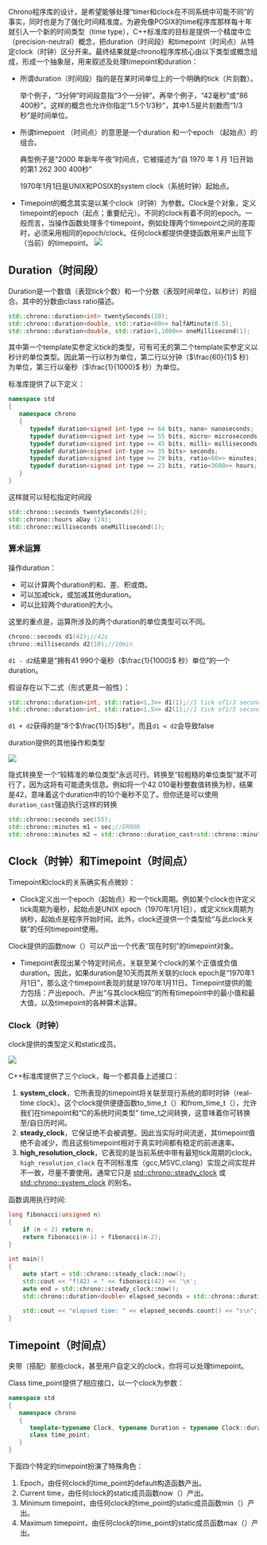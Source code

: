 Chrono程序库的设计，是希望能够处理“timer和clock在不同系统中可能不同”的事实，同时也是为了强化时间精准度。为避免像POSIX的time程序库那样每十年就引入一个新的时间类型（time type），C++标准库的目标是提供一个精度中立（precision-neutral）概念，把duration（时间段）和timepoint（时间点）从特定clock（时钟）区分开来。最终结果就是chrono程序库核心由以下类型或概念组成，形成一个抽象层，用来叙述及处理timepoint和duration：

+ 所谓duration（时间段）指的是在某时间单位上的一个明确的tick（片刻数）。

  举个例子，“3分钟”时间段意指“3个一分钟”。再举个例子，“42毫秒”或“86 400秒”。这样的概念也允许你指定“1.5个1/3秒”，其中1.5是片刻数而“1/3秒”是时间单位。

+ 所谓timepoint （时间点）的意思是一个duration 和一个epoch （起始点）的组合。

  典型例子是“2000 年新年午夜”时间点，它被描述为“自 1970 年 1 月 1日开始的第1 262 300 400秒”

  1970年1月1日是UNIX和POSIX的system clock（系统时钟）起始点。

+ Timepoint的概念其实是以某个clock（时钟）为参数。Clock是个对象，定义timepoint的epoch（起点；重要纪元）。不同的clock有着不同的epoch。一般而言，当操作函数处理多个timepoint，例如处理两个timepoint之间的差距时，必须采用相同的epoch/clock。任何clock都提供便捷函数用来产出现下（当前）的timepoint。
![](../Go/images/Pasted%20image%2020220901105717.png)

## Duration（时间段）

Duration是一个数值（表现tick个数）和一个分数（表现时间单位，以秒计）的组合。其中的分数由class ratio描述。

```cpp
std::chrono::duration<int> twentySeconds(20);
std::chrono::duration<double, std::ratio<60>> halfAMinute(0.5);
std::chrono::duration<double, std::ratio<1,1000>> oneMillisecond(1);
```

其中第一个template实参定义tick的类型，可有可无的第二个template实参定义以秒计的单位类型。因此第一行以秒为单位，第二行以分钟（$\frac{60}{1}$ 秒）为单位，第三行以毫秒（$\frac{1}{1000}$ 秒）为单位。

标准库提供了以下定义：

```cpp
namespace std
{
   namespace chrono
   {
      typedef duration<signed int-type >= 64 bits, nano> nanoseconds;
      typedef duration<signed int-type >= 55 bits, micro> microseconds;
      typedef duration<signed int-type >= 45 bits, milli> milliseconds;
      typedef duration<signed int-type >= 35 bits> seconds;
      typedef duration<signed int-type >= 29 bits, ratio<60>> minutes;
      typedef duration<signed int-type >= 23 bits, ratio<3600>> hours;
   }
}
```

这样就可以轻松指定时间段

```cpp
std::chrono::seconds twentySeconds(20);
std::chrono::hours aDay (24);
std::chrono::milliseconds oneMillisecond(1);
```

### 算术运算

操作duration：

+ 可以计算两个duration的和、差、积或商。
+ 可以加减tick，或加减其他duration。
+ 可以比较两个duration的大小。

这里的重点是，运算所涉及的两个duration的单位类型可以不同。

```cpp
chrono::seconds d1(42);//42s
chrono::milliseconds d2(10);//10min
```

`d1 - d2`结果是“拥有41 990个毫秒（$\frac{1}{1000}$ 秒）单位”的一个duration。

假设存在以下二式（形式更具一般性）：

```cpp
std::chrono::duration<int, std::ratio<1,3>> d1(1);//1 tick of1/3 second
std::chrono::duration<int, std::ratio<1,5>> d2(1);//1 tick of1/5 second
```

`d1 + d2`获得的是“8个$\frac{1}{15}$秒”，而且`d1 < d2`会导致false

duration提供的其他操作和类型

![](../Go/images/Pasted%20image%2020220901135156.png)

隐式转换至一个“较精准的单位类型”永远可行。转换至“较粗糙的单位类型”就不可行了，因为这将有可能遗失信息。例如将一个42 010毫秒整数值转换为秒，结果是42，意味着这个duration中的10个毫秒不见了。但你还是可以使用`duration_cast`强迫执行这样的转换

```cpp
std::chrono::seconds sec(55);
std::chrono::minutes m1 = sec;//ERROR
std::chrono::minutes m2 = std::chrono::duration_cast<std::chrono::minutes>(sec);//OK
```

## Clock（时钟）和Timepoint（时间点）

Timepoint和clock的关系确实有点微妙：

+ Clock定义出一个epoch（起始点）和一个tick周期。例如某个clock也许定义tick周期为毫秒，起始点是UNIX epoch（1970年1月1日），或定义tick周期为纳秒，起始点是程序开始时间。此外，clock还提供一个类型给“与此clock关联”的任何timepoint使用。

Clock提供的函数now（）可以产出一个代表“现在时刻”的timepoint对象。

+ Timepoint表现出某个特定时间点，关联至某个clock的某个正值或负值duration。因此，如果duration是10天而其所关联的clock epoch是“1970年1月1日”，那么这个timepoint表现的就是1970年1月11日。Timepoint提供的能力包括：产出epoch、产出“与其clock相应”的所有timepoint中的最小值和最大值，以及timepoint的各种算术运算。

### Clock（时钟）

clock提供的类型定义和static成员。

![](../Go/images/Pasted%20image%2020220901140755.png)

C++标准库提供了三个clock，每一个都具备上述接口：

1. **system_clock**，它所表现的timepoint将关联至现行系统的即时时钟（real-time clock）。这个clock提供便捷函数to_time_t（）和from_time_t（），允许我们在timepoint和“C的系统时间类型” time_t之间转换，这意味着你可转换至/自日历时间。
2. **steady_clock**，它保证绝不会被调整。因此当实际时间流逝，其timepoint值绝不会减少，而且这些timepoint相对于真实时间都有稳定的前进速率。
3. **high_resolution_clock**，它表现的是当前系统中带有最短tick周期的clock。`high_resolution_clock` 在不同标准库（gcc,MSVC,clang）实现之间实现并不一致，尽量不要使用。通常它只是 [std::chrono::steady_clock](https://zh.cppreference.com/w/cpp/chrono/steady_clock) 或 [std::chrono::system_clock](https://zh.cppreference.com/w/cpp/chrono/system_clock) 的别名。

函数调用执行时间:

```cpp
long fibonacci(unsigned n)
{
    if (n < 2) return n;
    return fibonacci(n-1) + fibonacci(n-2);
}
 
int main()
{
    auto start = std::chrono::steady_clock::now();
    std::cout << "f(42) = " << fibonacci(42) << '\n';
    auto end = std::chrono::steady_clock::now();
    std::chrono::duration<double> elapsed_seconds = std::chrono::duration<double>(end-start);
 
    std::cout << "elapsed time: " << elapsed_seconds.count() << "s\n";
}
```

## Timepoint（时间点）

夹带（搭配）那些clock，甚至用户自定义的clock，你将可以处理timepoint。

Class time_point提供了相应接口，以一个clock为参数：

```cpp
namespace std
{
   namespace chrono
   {
      template<typename Clock, typename Duration = typename Clock::duration>
      class time_point;
   }
}
```

下面四个特定的timepoint扮演了特殊角色：

1. Epoch，由任何clock的time_point的default构造函数产出。
2. Current time，由任何clock的static成员函数now（）产出。
3. Minimum timepoint，由任何clock的time_point的static成员函数min（）产出。
4. Maximum timepoint，由任何clock的time_point的static成员函数max（）产出。